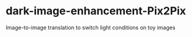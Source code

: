 # dark-image-enhancement-Pix2Pix
Image-to-image translation to switch light conditions on toy images
